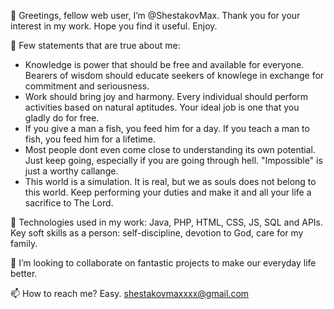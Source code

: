 👋 Greetings, fellow web user, I’m @ShestakovMax. Thank you for your interest in my work. Hope you find it useful. Enjoy.

👀 Few statements that are true about me:
 - Knowledge is power that should be free and available for everyone. Вearers of wisdom should educate seekers of knowlege in exchange for commitment and      seriousness.
 - Work should bring joy and harmony. Every individual should perform activities based on natural aptitudes. Your ideal job is one that you gladly do for free.
 - If you give a man a fish, you feed him for a day. If you teach a man to fish, you feed him for a lifetime.
 - Most people dont even come close to understanding its own potential. Just keep going, especially if you are going through hell. "Impossible" is just a worthy callange.
 - This world is a simulation. It is real, but we as souls does not belong to this world. Keep performing your duties and make it and all your life a sacrifice to The Lord.
 
🌱 Technologies used in my work: Java, PHP, HTML, CSS, JS, SQL and APIs. 
   Key soft skills as a person: self-discipline, devotion to God, care for my family.

💞️ I’m looking to collaborate on fantastic projects to make our everyday life better.

📫 How to reach me? Easy. shestakovmaxxxx@gmail.com
